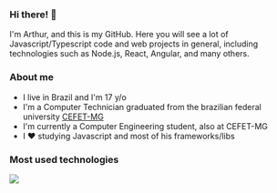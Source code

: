 ### Hi there! 👋
 I'm Arthur, and this is my GitHub. Here you will see a lot of Javascript/Typescript code and web projects in general, including technologies such as Node.js, React, Angular, and many others.

### About me
- I live in Brazil and I'm 17 y/o
- I'm a Computer Technician graduated from the brazilian federal university [CEFET-MG](https://www.cefetmg.br/)
- I'm currently a Computer Engineering student, also at CEFET-MG
- I :heart: studying Javascript and most of his frameworks/libs

### Most used technologies
<a href="https://github.com/anuraghazra/github-readme-stats">
  <img align="center" src="https://github-readme-stats.vercel.app/api/top-langs/?username=ArthurSouzaC&show_icons=true&theme=dark&layout=compact" />
</a>

